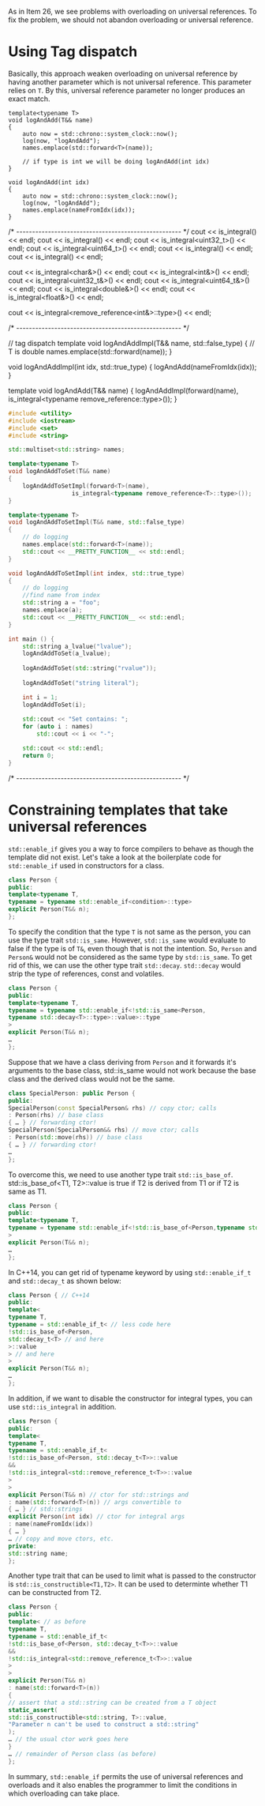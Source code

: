 As in Item 26, we see problems with overloading on universal references. To fix the problem, we should not abandon overloading or universal reference. 

# Using Tag dispatch
Basically, this approach weaken overloading on universal reference by having another parameter which is not universal reference. This parameter relies on `T`. By this, universal reference parameter no longer produces an exact match.

```c+++
template<typename T>
void logAndAdd(T&& name)
{
	auto now = std::chrono::system_clock::now();
	log(now, "logAndAdd");
	names.emplace(std::forward<T>(name));

	// if type is int we will be doing logAndAdd(int idx)
}

void logAndAdd(int idx) 
{
	auto now = std::chrono::system_clock::now();
	log(now, "logAndAdd");
	names.emplace(nameFromIdx(idx));
}

```

/* ---------------------------------------------------- */
cout << is_integral<char>() << endl; 
cout << is_integral<int>() << endl; 
cout << is_integral<uint32_t>() << endl; 
cout << is_integral<uint64_t>() << endl; 
cout << is_integral<double>() << endl; 
cout << is_integral<float>() << endl; 

cout << is_integral<char&>() << endl; 
cout << is_integral<int&>() << endl; 
cout << is_integral<uint32_t&>() << endl; 
cout << is_integral<uint64_t&>() << endl; 
cout << is_integral<double&>() << endl;
cout << is_integral<float&>() << endl; 

cout << is_integral<remove_reference<int&>::type>() << endl; 

/* ---------------------------------------------------- */


// tag dispatch
template<typename T> 
void logAndAddImpl(T&& name, std::false_type) 
{ 
	// T is double 
    names.emplace(std::forward<T>(name));
}

void logAndAddImpl(int idx, std::true_type)
{ 
	logAndAdd(nameFromIdx(idx)); 
}

template<typename T>
void logAndAdd(T&& name)
{
    logAndAddImpl(forward<T>(name), 
                  is_integral<typename remove_reference<T>::type>());
}
	
	
```c++
#include <utility>    
#include <iostream>    
#include <set>
#include <string>

std::multiset<std::string> names;

template<typename T>
void logAndAddToSet(T&& name)
{
    logAndAddToSetImpl(forward<T>(name), 
                  is_integral<typename remove_reference<T>::type>());
}

template<typename T>
void logAndAddToSetImpl(T&& name, std::false_type)
{
    // do logging
    names.emplace(std::forward<T>(name));
    std::cout << __PRETTY_FUNCTION__ << std::endl;
}

void logAndAddToSetImpl(int index, std::true_type)
{
    // do logging
    //find name from index
    std::string a = "foo";
    names.emplace(a);
    std::cout << __PRETTY_FUNCTION__ << std::endl;
}

int main () {
    std::string a_lvalue("lvalue");
    logAndAddToSet(a_lvalue);
    
    logAndAddToSet(std::string("rvalue"));
    
    logAndAddToSet("string literal");

    int i = 1;
    logAndAddToSet(i);   
    
    std::cout << "Set contains: ";
    for (auto i : names)
        std::cout << i << "-";

    std::cout << std::endl;
    return 0;
}

```

/* ---------------------------------------------------- */

# Constraining templates that take universal references

`std::enable_if` gives you a way to force compilers to behave as though the template did not exist. Let's take a look at the boilerplate 
code for `std::enable_if` used in constructors for a class.

```c++
class Person {
public:
template<typename T,
typename = typename std::enable_if<condition>::type>
explicit Person(T&& n);
};
```
To specify the condition that the type `T` is not same as the person, you can use the type trait `std::is_same`. However, `std::is_same`
would evaluate to false if the type is of `T&`, even though that is not the intention. So, `Person` and `Person&` would not be
considered as the same type by `std::is_same`. To get rid of this, we can use the other type trait `std::decay`. `std::decay` would 
strip the type of references, const and volatiles.

```c++
class Person {
public:
template<typename T,
typename = typename std::enable_if<!std::is_same<Person,
typename std::decay<T>::type>::value>::type
>
explicit Person(T&& n);
…
};
```
Suppose that we have a class deriving from `Person` and it forwards it's arguments to the base class, std::is_same would not work because the base class and the derived class would not be the same.

```c++
class SpecialPerson: public Person {
public:
SpecialPerson(const SpecialPerson& rhs) // copy ctor; calls
: Person(rhs) // base class
{ … } // forwarding ctor!
SpecialPerson(SpecialPerson&& rhs) // move ctor; calls
: Person(std::move(rhs)) // base class
{ … } // forwarding ctor!
…
};
```

To overcome this, we need to use another type trait `std::is_base_of`. std::is_base_of<T1, T2>::value is true if T2 is derived from T1 or if T2 is same as T1.

```c++
class Person {
public:
template<typename T,
typename = typename std::enable_if<!std::is_base_of<Person,typename std::decay<T>::type>::value>::type
>
explicit Person(T&& n);
…
};
```
In C++14, you can get rid of typename keyword by using `std::enable_if_t` and `std::decay_t` as shown below:

```c++
class Person { // C++14
public:
template<
typename T,
typename = std::enable_if_t< // less code here
!std::is_base_of<Person,
std::decay_t<T> // and here
>::value
> // and here
>
explicit Person(T&& n);
…
};
```
In addition, if we want to disable the constructor for integral types, you can use `std::is_integral` in addition.
```c++
class Person {
public:
template<
typename T,
typename = std::enable_if_t<
!std::is_base_of<Person, std::decay_t<T>>::value
&&
!std::is_integral<std::remove_reference_t<T>>::value
>
>
explicit Person(T&& n) // ctor for std::strings and
: name(std::forward<T>(n)) // args convertible to
{ … } // std::strings
explicit Person(int idx) // ctor for integral args
: name(nameFromIdx(idx))
{ … }
… // copy and move ctors, etc.
private:
std::string name;
};
```

Another type trait that can be used to limit what is passed to the constructor is `std::is_constructible<T1,T2>`. It can be used to 
determinte whether T1 can be constructed from T2.

```c++
class Person {
public:
template< // as before
typename T,
typename = std::enable_if_t<
!std::is_base_of<Person, std::decay_t<T>>::value
&&
!std::is_integral<std::remove_reference_t<T>>::value
>
>
explicit Person(T&& n)
: name(std::forward<T>(n))
{
// assert that a std::string can be created from a T object
static_assert(
std::is_constructible<std::string, T>::value,
"Parameter n can't be used to construct a std::string"
);
… // the usual ctor work goes here
}
… // remainder of Person class (as before)
};
```

In summary, `std::enable_if` permits the use of universal references and overloads and it also enables the programmer to limit
the conditions in which overloading can take place.
